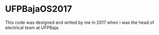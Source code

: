 # UFPBajaOS2017
This code was designed and writed by me in 2017 when i was the head of electrical team at UFPBaja.
